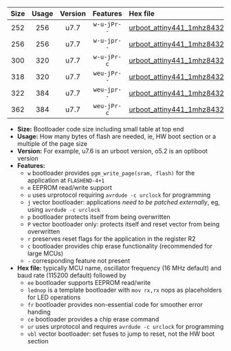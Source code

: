 |Size|Usage|Version|Features|Hex file|
|:-:|:-:|:-:|:-:|:--|
|252|256|u7.7|`w-u-jPr--`|[urboot_attiny441_1mhz8432_9600bps_lednop_ur_vbl.hex](https://raw.githubusercontent.com/stefanrueger/urboot.hex/main/mcus/attiny441/fcpu_1mhz8432/9600_bps/urboot_attiny441_1mhz8432_9600bps_lednop_ur_vbl.hex)|
|256|256|u7.7|`w-u-jpr--`|[urboot_attiny441_1mhz8432_9600bps_lednop_fr_ur_vbl.hex](https://raw.githubusercontent.com/stefanrueger/urboot.hex/main/mcus/attiny441/fcpu_1mhz8432/9600_bps/urboot_attiny441_1mhz8432_9600bps_lednop_fr_ur_vbl.hex)|
|300|320|u7.7|`w-u-jPr-c`|[urboot_attiny441_1mhz8432_9600bps_lednop_fr_ce_ur_vbl.hex](https://raw.githubusercontent.com/stefanrueger/urboot.hex/main/mcus/attiny441/fcpu_1mhz8432/9600_bps/urboot_attiny441_1mhz8432_9600bps_lednop_fr_ce_ur_vbl.hex)|
|318|320|u7.7|`weu-jPr--`|[urboot_attiny441_1mhz8432_9600bps_ee_lednop_ur_vbl.hex](https://raw.githubusercontent.com/stefanrueger/urboot.hex/main/mcus/attiny441/fcpu_1mhz8432/9600_bps/urboot_attiny441_1mhz8432_9600bps_ee_lednop_ur_vbl.hex)|
|322|384|u7.7|`weu-jpr--`|[urboot_attiny441_1mhz8432_9600bps_ee_lednop_fr_ur_vbl.hex](https://raw.githubusercontent.com/stefanrueger/urboot.hex/main/mcus/attiny441/fcpu_1mhz8432/9600_bps/urboot_attiny441_1mhz8432_9600bps_ee_lednop_fr_ur_vbl.hex)|
|362|384|u7.7|`weu-jPr-c`|[urboot_attiny441_1mhz8432_9600bps_ee_lednop_fr_ce_ur_vbl.hex](https://raw.githubusercontent.com/stefanrueger/urboot.hex/main/mcus/attiny441/fcpu_1mhz8432/9600_bps/urboot_attiny441_1mhz8432_9600bps_ee_lednop_fr_ce_ur_vbl.hex)|

- **Size:** Bootloader code size including small table at top end
- **Usage:** How many bytes of flash are needed, ie, HW boot section or a multiple of the page size
- **Version:** For example, u7.6 is an urboot version, o5.2 is an optiboot version
- **Features:**
  + `w` bootloader provides `pgm_write_page(sram, flash)` for the application at `FLASHEND-4+1`
  + `e` EEPROM read/write support
  + `u` uses urprotocol requiring `avrdude -c urclock` for programming
  + `j` vector bootloader: applications *need to be patched externally*, eg, using `avrdude -c urclock`
  + `p` bootloader protects itself from being overwritten
  + `P` vector bootloader only: protects itself and reset vector from being overwritten
  + `r` preserves reset flags for the application in the register R2
  + `c` bootloader provides chip erase functionality (recommended for large MCUs)
  + `-` corresponding feature not present
- **Hex file:** typically MCU name, oscillator frequency (16 MHz default) and baud rate (115200 default) followed by
  + `ee` bootloader supports EEPROM read/write
  + `lednop` is a template bootloader with `mov rx,rx` nops as placeholders for LED operations
  + `fr` bootloader provides non-essential code for smoother error handing
  + `ce` bootloader provides a chip erase command
  + `ur` uses urprotocol and requires `avrdude -c urclock` for programming
  + `vbl` vector bootloader: set fuses to jump to reset, not the HW boot section
